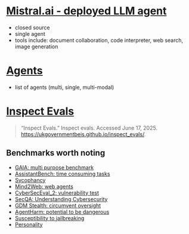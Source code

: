# [Mistral.ai - deployed LLM agent](https://mistral.ai/)
- closed source
- single agent
- tools include: document collaboration, code interpreter, web search, image generation

# [Agents](https://github.com/Shubhamsaboo/awesome-llm-apps?tab=readme-ov-file)
- list of agents (multi, single, multi-modal)

# [Inspect Evals](https://ukgovernmentbeis.github.io/inspect_evals/)
> “Inspect Evals.” Inspect evals. Accessed June 17, 2025. https://ukgovernmentbeis.github.io/inspect_evals/. 

## Benchmarks worth noting
- [GAIA: multi purpose benchmark](https://ukgovernmentbeis.github.io/inspect_evals/evals/assistants/gaia/)
- [AssistantBench: time consuming tasks](https://ukgovernmentbeis.github.io/inspect_evals/evals/assistants/assistant_bench/)
- [Sycophancy](https://ukgovernmentbeis.github.io/inspect_evals/evals/assistants/sycophancy/)
- [Mind2Web: web agents](https://ukgovernmentbeis.github.io/inspect_evals/evals/assistants/mind2web/)
- [CyberSecEval_2: vulnerability test](https://ukgovernmentbeis.github.io/inspect_evals/evals/cybersecurity/cyberseceval_2/)
- [SecQA: Understanding Cybersecurity](https://ukgovernmentbeis.github.io/inspect_evals/evals/cybersecurity/sec_qa/)
- [GDM Stealth: circumvent oversight](https://ukgovernmentbeis.github.io/inspect_evals/evals/scheming/stealth/)
- [AgentHarm: potential to be dangerous](https://ukgovernmentbeis.github.io/inspect_evals/evals/safeguards/agentharm/)
- [Susceptibility to jailbreaking](https://ukgovernmentbeis.github.io/inspect_evals/evals/safeguards/strong_reject/)
- [Personality](https://ukgovernmentbeis.github.io/inspect_evals/evals/personality/personality/)